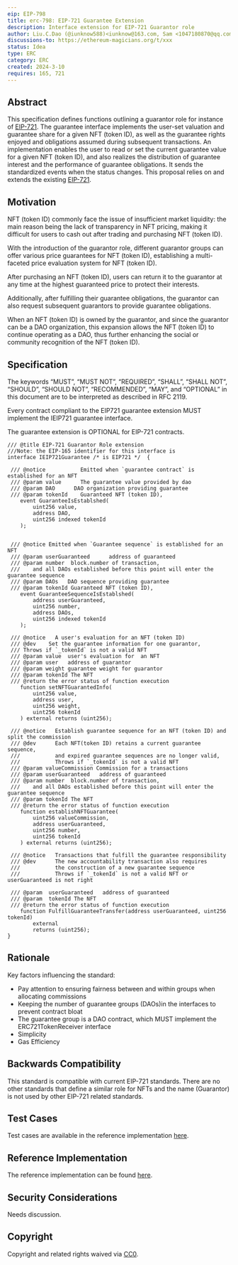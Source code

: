 ```yaml
---
eip: EIP-798
title: erc-798: EIP-721 Guarantee Extension
description: Interface extension for EIP-721 Guarantor role
author: Liu.C.Dao (@iunknow588)<iunknow@163.com, Sam <1047180870@qq.com>
discussions-to: https://ethereum-magicians.org/t/xxx
status: Idea
type: ERC
category: ERC
created: 2024-3-10
requires: 165, 721
---
```


## Abstract

This specification defines functions outlining a guarantor role for instance of [EIP-721](./eip-721.md). The guarantee interface implements the user-set valuation and guarantee share for a given NFT (token ID), as well as the guarantee rights enjoyed and obligations assumed during subsequent transactions. An implementation enables the user to read or set the current guarantee value for a given NFT (token ID), and also realizes the distribution of guarantee interest and the performance of guarantee obligations. It sends the standardized events when the status changes. This proposal relies on and extends the existing [EIP-721](./eip-721.md).

## Motivation

NFT (token ID) commonly face the issue of insufficient market liquidity: the main reason being the lack of transparency in NFT pricing, making it difficult for users to cash out after trading and purchasing NFT (token ID).

With the introduction of the guarantor role, different guarantor groups can offer various price guarantees for NFT (token ID), establishing a multi-faceted price evaluation system for NFT (token ID).

After purchasing an NFT (token ID), users can return it to the guarantor at any time at the highest guaranteed price to protect their interests.

Additionally, after fulfilling their guarantee obligations, the guarantor can also request subsequent guarantors to provide guarantee obligations.

When an NFT (token ID) is owned by the guarantor, and since the guarantor can be a DAO organization, this expansion allows the NFT (token ID) to continue operating as a DAO, thus further enhancing the social or community recognition of the NFT (token ID).


## Specification

The keywords “MUST”, “MUST NOT”, “REQUIRED”, “SHALL”, “SHALL NOT”, “SHOULD”, “SHOULD NOT”, “RECOMMENDED”, “MAY”, and “OPTIONAL” in this document are to be interpreted as described in RFC 2119.

Every contract compliant to the EIP721 guarantee extension MUST implement the IEIP721 guarantee interface.

The guarantee extension is OPTIONAL for EIP-721 contracts.

```solidity
/// @title EIP-721 Guarantor Role extension
///Note: the EIP-165 identifier for this interface is 
interface IEIP721Guarantee /* is EIP721 */  {

 /// @notice           Emitted when `guarantee contract` is established for an NFT
 /// @param value      The guarantee value provided by dao
 /// @param DAO      DAO organization providing guarantee
 /// @param tokenId    Guaranteed NFT (token ID),
    event GuaranteeIsEstablshed(
        uint256 value,
        address DAO,
        uint256 indexed tokenId
    );

 
 /// @notice Emitted when `Guarantee sequence` is established for an NFT
 /// @param userGuaranteed      address of guaranteed
 /// @param number  block.number of transaction,
 ///    and all DAOs established before this point will enter the guarantee sequence
 /// @param DAOs   DAO sequence providing guarantee
 /// @param tokenId Guaranteed NFT (token ID),
    event GuaranteeSequenceIsEstablshed(
        address userGuaranteed,
        uint256 number,
        address DAOs,
        uint256 indexed tokenId
    );

 /// @notice   A user's evaluation for an NFT (token ID)
 /// @dev    Set the guarantee information for one guarantor,
 /// Throws if `_tokenId` is not a valid NFT
 /// @param value  user's evaluation for  an NFT
 /// @param user   address of guarantor
 /// @param weight guarantee weight for guarantor
 /// @param tokenId The NFT
 /// @return the error status of function execution
    function setNFTGuarantedInfo(
        uint256 value,
        address user,
        uint256 weight,
        uint256 tokenId
    ) external returns (uint256);

 /// @notice   Establish guarantee sequence for an NFT (token ID) and split the commission
 /// @dev      Each NFT(token ID) retains a current guarantee sequence,
 ///           and expired guarantee sequences are no longer valid,
 ///           Throws if `_tokenId` is not a valid NFT
 /// @param valueCommission Commission for a transactions
 /// @param userGuaranteed   address of guaranteed
 /// @param number  block.number of transaction,
 ///    and all DAOs established before this point will enter the guarantee sequence
 /// @param tokenId The NFT
 /// @return the error status of function execution
    function establishNFTGuarantee(
        uint256 valueCommission,
        address userGuaranteed,
        uint256 number,
        uint256 tokenId
    ) external returns (uint256);

 /// @notice   Transactions that fulfill the guarantee responsibility
 /// @dev      The new accountability transaction also requires
 ///           the construction of a new guarantee sequence
 ///           Throws if `_tokenId` is not a valid NFT or userGuaranteed is not right

 /// @param  userGuaranteed   address of guaranteed
 /// @param  tokenId The NFT
 /// @return the error status of function execution
    function FulfillGuaranteeTransfer(address userGuaranteed, uint256 tokenId)
        external
        returns (uint256);
}

```

## Rationale

Key factors influencing the standard:

- Pay attention to ensuring fairness between and within groups when allocating commissions
- Keeping the number of guarantee groups (DAOs)in the interfaces to prevent contract bloat
- The guarantee group is a DAO contract, which MUST implement the ERC721TokenReceiver interface
- Simplicity
- Gas Efficiency


## Backwards Compatibility

This standard is compatible with current EIP-721 standards. There are no other standards that define a similar role for NFTs and the name (Guarantor) is not used by other EIP-721 related standards.

## Test Cases

Test cases are available in the reference implementation [here](../).

## Reference Implementation

The reference implementation can be found [here](../../GuarantedNFT.sol).

## Security Considerations

Needs discussion.

## Copyright

Copyright and related rights waived via [CC0](../LICENSE.md).
